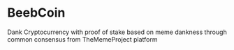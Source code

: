 # BeebCoin
Dank Cryptocurrency with proof of stake based on meme dankness through common consensus from TheMemeProject platform
